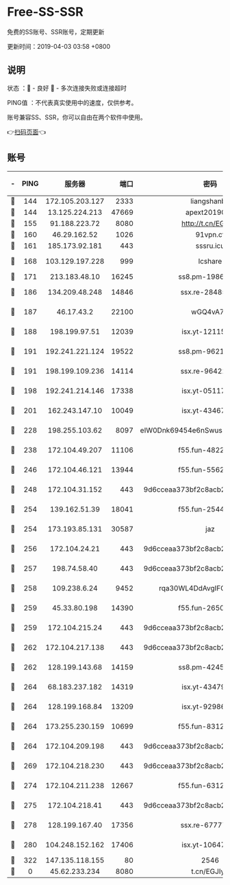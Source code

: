 # Free-SS-SSR

免费的SS账号、SSR账号，定期更新

更新时间：2019-04-03 03:58 +0800

## 说明

状态     ：🙂 - 良好 🙁 - 多次连接失败或连接超时

PING值   ：不代表真实使用中的速度，仅供参考。

账号兼容SS、SSR，你可以自由在两个软件中使用。

👉[扫码页面](https://liesauer.github.io/Free-SS-SSR/)👈

## 账号

|-|PING|服务器|端口|密码|加密方式|区域|
|:----:|:----:|:-----:|-----:|:----:|:----:|:----:|
|🙂|144|172.105.203.127|2333|liangshanbo|chacha20|JP|
|🙂|144|13.125.224.213|47669|apext2019001|chacha20|KR|
|🙂|155|91.188.223.72|8080|http://t.cn/EGJIyrl|rc4-md5|RU|
|🙂|160|46.29.162.52|1026|91vpn.cf|rc4-md5|RU|
|🙂|161|185.173.92.181|443|sssru.icu|rc4-md5|RU|
|🙂|168|103.129.197.228|999|lcshare|aes-256-cfb|US|
|🙂|171|213.183.48.10|16245|ss8.pm-19866827|rc4-md5|RU|
|🙂|186|134.209.48.248|14846|ssx.re-28485057|aes-256-cfb|US|
|🙂|187|46.17.43.2|22100|wGQ4vA7D|aes-256-gcm|RU|
|🙂|188|198.199.97.51|12039|isx.yt-12115421|aes-256-cfb|US|
|🙂|191|192.241.221.124|19522|ss8.pm-96213519|aes-256-cfb|US|
|🙂|191|198.199.109.236|14114|ssx.re-96422540|aes-256-cfb|US|
|🙂|198|192.241.214.146|17338|isx.yt-05117386|aes-256-cfb|US|
|🙂|201|162.243.147.10|10049|isx.yt-43467068|aes-256-cfb|US|
|🙂|228|198.255.103.62|8097|eIW0Dnk69454e6nSwuspv9DmS201tQ0D|aes-256-cfb|US|
|🙂|238|172.104.49.207|11106|f55.fun-48229591|aes-256-cfb|SG|
|🙂|246|172.104.46.121|13944|f55.fun-55622382|aes-256-cfb|SG|
|🙂|248|172.104.31.152|443|9d6cceaa373bf2c8acb22e60b6a58be6|aes-256-cfb|US|
|🙂|254|139.162.51.39|18041|f55.fun-25447232|aes-256-cfb|SG|
|🙂|254|173.193.85.131|30587|jaz|aes-256-cfb|US|
|🙂|256|172.104.24.21|443|9d6cceaa373bf2c8acb22e60b6a58be6|aes-256-cfb|US|
|🙂|257|198.74.58.40|443|9d6cceaa373bf2c8acb22e60b6a58be6|aes-256-cfb|US|
|🙂|258|109.238.6.24|9452|rqa30WL4DdAvgIFG6Fs3znzTa|aes-256-cfb|FR|
|🙂|259|45.33.80.198|14390|f55.fun-26508924|aes-256-cfb|US|
|🙂|259|172.104.215.24|443|9d6cceaa373bf2c8acb22e60b6a58be6|aes-256-cfb|US|
|🙂|262|172.104.217.138|443|9d6cceaa373bf2c8acb22e60b6a58be6|aes-256-cfb|US|
|🙂|262|128.199.143.68|14159|ss8.pm-42455845|aes-256-cfb|SG|
|🙂|264|68.183.237.182|14319|isx.yt-43479630|aes-256-cfb|SG|
|🙂|264|128.199.168.84|13209|isx.yt-92986955|aes-256-cfb|SG|
|🙂|264|173.255.230.159|10699|f55.fun-83126038|aes-256-cfb|US|
|🙂|264|172.104.209.198|443|9d6cceaa373bf2c8acb22e60b6a58be6|aes-256-cfb|US|
|🙂|269|172.104.218.230|443|9d6cceaa373bf2c8acb22e60b6a58be6|aes-256-cfb|US|
|🙂|274|172.104.211.238|12667|f55.fun-63129226|aes-256-cfb|US|
|🙂|275|172.104.218.41|443|9d6cceaa373bf2c8acb22e60b6a58be6|aes-256-cfb|US|
|🙂|278|128.199.167.40|17356|ssx.re-67777927|aes-256-cfb|SG|
|🙂|280|104.248.152.162|17406|isx.yt-10647855|aes-256-cfb|SG|
|🙂|322|147.135.118.155|80|2546|chacha20|US|
|🙁|0|45.62.233.234|8080|t.cn/EGJIyrl|rc4-md5|CA|
